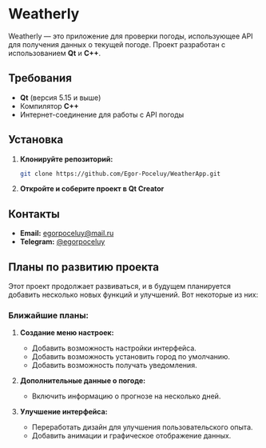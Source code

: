 # Weatherly

Weatherly — это приложение для проверки погоды, использующее API для получения данных о текущей погоде. Проект разработан с использованием **Qt** и **C++**.

## Требования

- **Qt** (версия 5.15 и выше)
- Компилятор **C++**
- Интернет-соединение для работы с API погоды

## Установка

1. **Клонируйте репозиторий:**
   
   ```bash
   git clone https://github.com/Egor-Poceluy/WeatherApp.git
   ```
2. **Откройте и соберите проект в Qt Creator**


## **Контакты**
- **Email:** [egorpoceluy@mail.ru](mailto:egorpoceluy@mail.ru)
- **Telegram:** [@egorpoceluy](@egorpoceluy)


## Планы по развитию проекта

Этот проект продолжает развиваться, и в будущем планируется добавить несколько новых функций и улучшений. Вот некоторые из них:

### Ближайшие планы:
1. **Создание меню настроек:**
   - Добавить возможность настройки интерфейса.
   - Добавить возможность установить город по умолчанию.
   - Добавить возможность получать уведомления.
   
2. **Дополнительные данные о погоде:**
   - Включить информацию о прогнозе на несколько дней.

3. **Улучшение интерфейса:**
   - Переработать дизайн для улучшения пользовательского опыта.
   - Добавить анимации и графическое отображение данных.
